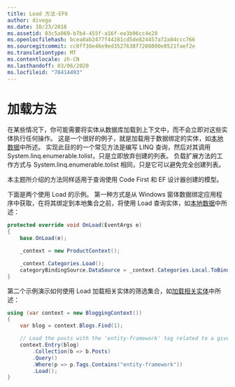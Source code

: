 ```yaml
---
title: Load 方法-EF6
author: divega
ms.date: 10/23/2016
ms.assetid: 03c5a069-b7b4-455f-a16f-ee3b96cc4e28
ms.openlocfilehash: bcea8ab2477f44281cd5de824457a72a84ccc766
ms.sourcegitcommit: cc0ff36e46e9ed3527638f7208000e8521faef2e
ms.translationtype: MT
ms.contentlocale: zh-CN
ms.lasthandoff: 03/06/2020
ms.locfileid: "78414493"
---
```

# <a name="the-load-method"></a>加载方法
在某些情况下，你可能需要将实体从数据库加载到上下文中，而不会立即对这些实体执行任何操作。 这是一个很好的例子，就是加载用于数据绑定的实体，如[本地数据](~/ef6/querying/local-data.md)中所述。 实现此目的的一个常见方法是编写 LINQ 查询，然后对其调用 System.linq.enumerable.tolist，只是立即放弃创建的列表。 负载扩展方法的工作方式与 System.linq.enumerable.tolist 相同，只是它可以避免完全创建列表。  

本主题所介绍的方法同样适用于查询使用 Code First 和 EF 设计器创建的模型。  

下面是两个使用 Load 的示例。 第一种方式是从 Windows 窗体数据绑定应用程序中获取，在将其绑定到本地集合之前，将使用 Load 查询实体，如[本地数据](~/ef6/querying/local-data.md)中所述：  

``` csharp
protected override void OnLoad(EventArgs e)
{
    base.OnLoad(e);

    _context = new ProductContext();

    _context.Categories.Load();
    categoryBindingSource.DataSource = _context.Categories.Local.ToBindingList();
}
```  

第二个示例演示如何使用 Load 加载相关实体的筛选集合，如[加载相关实体](~/ef6/querying/related-data.md)中所述：  

``` csharp
using (var context = new BloggingContext())
{
    var blog = context.Blogs.Find(1);

    // Load the posts with the 'entity-framework' tag related to a given blog
    context.Entry(blog)
        .Collection(b => b.Posts)
        .Query()
        .Where(p => p.Tags.Contains("entity-framework"))
        .Load();
}
```  
